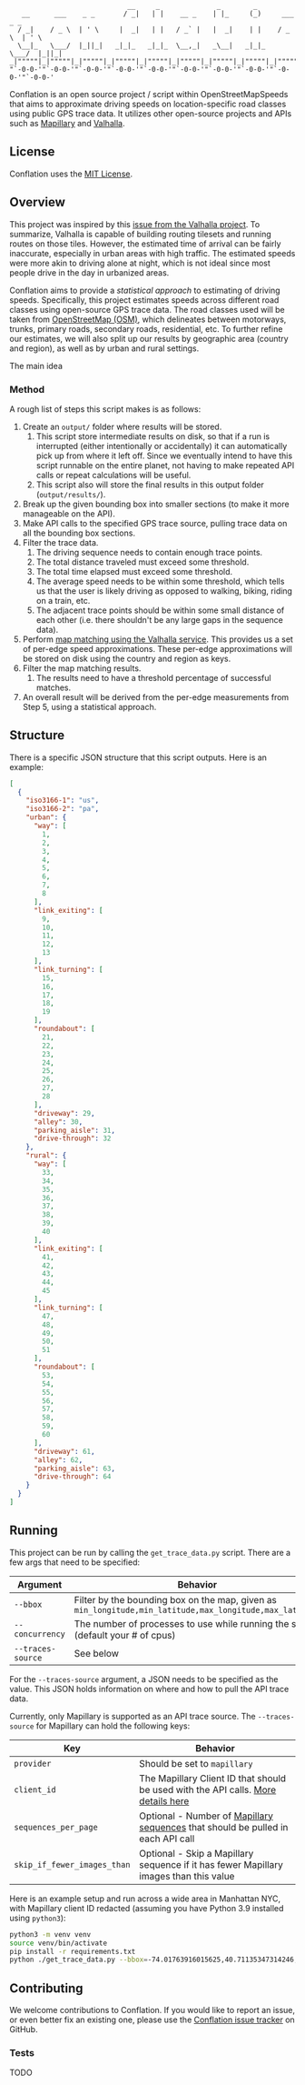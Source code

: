                                  __     _              _        _                    
       __      ___    _ _       / _|   | |    __ _    | |_     (_)     ___    _ _    
      / _|    / _ \  | ' \     |  _|   | |   / _` |   |  _|    | |    / _ \  | ' \   
      \__|_   \___/  |_||_|   _|_|_   _|_|_  \__,_|   _\__|   _|_|_   \___/  |_||_|  
    _|"""""|_|"""""|_|"""""|_|"""""|_|"""""|_|"""""|_|"""""|_|"""""|_|"""""|_|"""""| 
    "`-0-0-'"`-0-0-'"`-0-0-'"`-0-0-'"`-0-0-'"`-0-0-'"`-0-0-'"`-0-0-'"`-0-0-'"`-0-0-' 

Conflation is an open source project / script within OpenStreetMapSpeeds that aims to approximate driving speeds on
location-specific road classes using public GPS trace data. It utilizes other open-source projects and APIs such
as [Mapillary](https://www.mapillary.com/) and [Valhalla](https://github.com/valhalla/valhalla).

## License

Conflation uses the [MIT License](COPYING).

## Overview

This project was inspired by this [issue from the Valhalla project](https://github.com/valhalla/valhalla/issues/3021).
To summarize, Valhalla is capable of building routing tilesets and running routes on those tiles. However, the estimated
time of arrival can be fairly inaccurate, especially in urban areas with high traffic. The estimated speeds were more
akin to driving alone at night, which is not ideal since most people drive in the day in urbanized areas.

Conflation aims to provide a *statistical approach* to estimating of driving speeds. Specifically, this project
estimates speeds across different road classes using open-source GPS trace data. The road classes used will be taken
from [OpenStreetMap (OSM)](https://www.openstreetmap.org/), which delineates between motorways, trunks, primary roads,
secondary roads, residential, etc. To further refine our estimates, we will also split up our results by geographic
area (country and region), as well as by urban and rural settings.

The main idea

### Method

A rough list of steps this script makes is as follows:

1. Create an `output/` folder where results will be stored.
    1. This script store intermediate results on disk, so that if a run is interrupted (either intentionally or
       accidentally) it can automatically pick up from where it left off. Since we eventually intend to have this script
       runnable on the entire planet, not having to make repeated API calls or repeat calculations will be useful.
    2. This script also will store the final results in this output folder (`output/results/`).
2. Break up the given bounding box into smaller sections (to make it more manageable on the API).
3. Make API calls to the specified GPS trace source, pulling trace data on all the bounding box sections.
4. Filter the trace data.
    1. The driving sequence needs to contain enough trace points.
    2. The total distance traveled must exceed some threshold.
    3. The total time elapsed must exceed some threshold.
    4. The average speed needs to be within some threshold, which tells us that the user is likely driving as opposed to
       walking, biking, riding on a train, etc.
    5. The adjacent trace points should be within some small distance of each other (i.e. there shouldn't be any large
       gaps in the sequence data).
5. Perform [map matching using the Valhalla service](https://github.com/valhalla/valhalla/blob/master/docs/api/map-matching/api-reference.md).
   This provides us a set of per-edge speed approximations. These per-edge approximations will be stored on disk using 
   the country and region as keys. 
6. Filter the map matching results.
    1. The results need to have a threshold percentage of successful matches.
7. An overall result will be derived from the per-edge measurements from Step 5, using a statistical approach.

## Structure

There is a specific JSON structure that this script outputs. Here is an example:

```json
[
  {
    "iso3166-1": "us",
    "iso3166-2": "pa",
    "urban": {
      "way": [
        1,
        2,
        3,
        4,
        5,
        6,
        7,
        8
      ],
      "link_exiting": [
        9,
        10,
        11,
        12,
        13
      ],
      "link_turning": [
        15,
        16,
        17,
        18,
        19
      ],
      "roundabout": [
        21,
        22,
        23,
        24,
        25,
        26,
        27,
        28
      ],
      "driveway": 29,
      "alley": 30,
      "parking_aisle": 31,
      "drive-through": 32
    },
    "rural": {
      "way": [
        33,
        34,
        35,
        36,
        37,
        38,
        39,
        40
      ],
      "link_exiting": [
        41,
        42,
        43,
        44,
        45
      ],
      "link_turning": [
        47,
        48,
        49,
        50,
        51
      ],
      "roundabout": [
        53,
        54,
        55,
        56,
        57,
        58,
        59,
        60
      ],
      "driveway": 61,
      "alley": 62,
      "parking_aisle": 63,
      "drive-through": 64
    }
  }
]
```

## Running

This project can be run by calling the `get_trace_data.py` script. There are a few args that need to be specified:

| Argument | Behavior |
|----------|----------|
| `--bbox` | Filter by the bounding box on the map, given as `min_longitude,min_latitude,max_longitude,max_latitude` |
| `--concurrency` | The number of processes to use while running the script (default your # of cpus) |
| `--traces-source` | See below |

For the `--traces-source` argument, a JSON needs to be specified as the value. This JSON holds information on where and
how to pull the API trace data.

Currently, only Mapillary is supported as an API trace source. The `--traces-source` for Mapillary can hold the
following keys:

| Key | Behavior |
|----------|----------|
| `provider` | Should be set to `mapillary` |
| `client_id` | The Mapillary Client ID that should be used with the API calls. [More details here](https://www.mapillary.com/developer/api-documentation/#client-id) |
| `sequences_per_page` | Optional - Number of [Mapillary sequences](https://www.mapillary.com/developer/api-documentation/#sequences) that should be pulled in each API call |
| `skip_if_fewer_images_than` | Optional - Skip a Mapillary sequence if it has fewer Mapillary images than this value |

Here is an example setup and run across a wide area in Manhattan NYC, with Mapillary client ID redacted (assuming you
have Python 3.9 installed using `python3`):

```bash
python3 -m venv venv
source venv/bin/activate
pip install -r requirements.txt
python ./get_trace_data.py --bbox=-74.01763916015625,40.71135347314246,-73.97266387939453,40.74556629114773 --traces-source {\"provider\":\"mapillary\",\"client_id\":\"client_id\"}
```

## Contributing

We welcome contributions to Conflation. If you would like to report an issue, or even better fix an existing one, please
use the [Conflation issue tracker](https://github.com/OpenStreetMapSpeeds/conflation/issues) on GitHub.

### Tests

TODO

